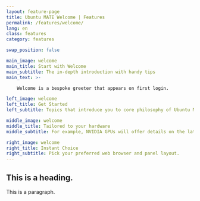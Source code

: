 ```yaml
---
layout: feature-page
title: Ubuntu MATE Welcome | Features
permalink: /features/welcome/
lang: en
class: features
category: features

swap_position: false

main_image: welcome
main_title: Start with Welcome
main_subtitle: The in-depth introduction with handy tips
main_text: >-

    Welcome is a bespoke greeter that appears on first login.

left_image: welcome
left_title: Get Started
left_subtitle: Topics that introduce you to core philosophy of Ubuntu MATE and its ecosystem.

middle_image: welcome
middle_title: Tailored to your hardware
middle_subtitle: For example, NVIDIA GPUs will offer details on the latest drivers.

right_image: welcome
right_title: Instant Choice
right_subtitle: Pick your preferred web browser and panel layout.
---
```


## This is a heading.

This is a paragraph.
